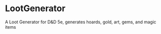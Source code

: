 # LootGenerator
A Loot Generator for D&amp;D 5e, generates hoards, gold, art, gems, and magic items
